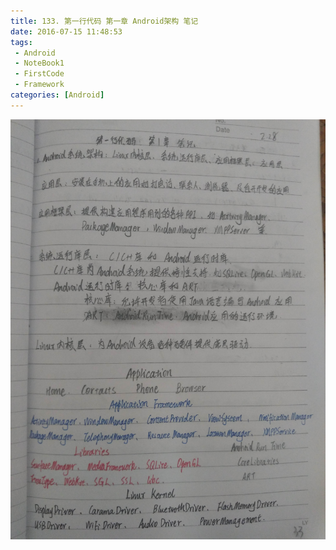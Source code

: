 ```yaml
---
title: 133. 第一行代码 第一章 Android架构 笔记
date: 2016-07-15 11:48:53
tags:
 - Android
 - NoteBook1
 - FirstCode
 - Framework
categories: [Android]
---
```



![](https://github.com/devallever/DataProject/blob/master/data/notebook1img/133-first-code-android-chapter-1-note.jpg?raw=true)